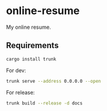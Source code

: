 # online-resume

My online resume.

## Requirements

```bash
cargo install trunk
```

For dev:

```bash
trunk serve --address 0.0.0.0 --open
```

For release:

```bash
trunk build --release -d docs
```
